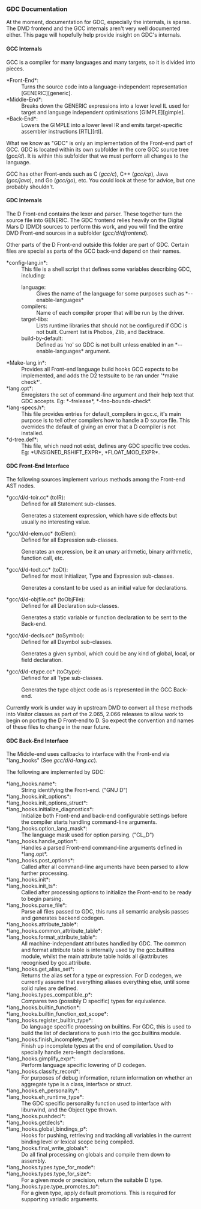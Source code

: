 [//]: # (Permission is granted to make and distribute verbatim copies)
[//]: # (of this entire document without royalty provided the)
[//]: # (copyright notice and this permission notice are preserved.)

### GDC Documentation ###

At the moment, documentation for GDC, especially the internals, is
sparse.  The DMD frontend and the GCC internals aren't very well
documented either.  This page will hopefully help provide insight on
GDC's internals.

#### GCC Internals ####

GCC is a compiler for many languages and many targets, so it is
divided into pieces.

<dl>
<dt>*Front-End*:</dt>
<dd>Turns the source code into a language-independent representation
[GENERIC][generic].</dd>

<dt>*Middle-End*:</dt>
<dd>Breaks down the GENERIC expressions into a lower level IL used for
target and language independent optimisations [GIMPLE][gimple].</dd>

<dt>*Back-End*:</dt>
<dd>Lowers the GIMPLE into a lower level IR and emits target-specific
assembler instructions [RTL][rtl].</dd>
</dl>

What we know as "GDC" is only an implementation of the Front-end part
of GCC.  GDC is located within its own subfolder in the core GCC source
tree (*gcc/d*).  It is within this subfolder that we must perform all
changes to the language.

GCC has other Front-ends such as C (*gcc/c*), C++ (*gcc/cp*), Java
(*gcc/java*), and Go (*gcc/go*), etc.  You could look at these for
advice, but one probably shouldn't.

#### GDC Internals ####

The D Front-end contains the lexer and parser.  These together turn the
source file into GENERIC.  The GDC frontend relies heavily on the
Digital Mars D (DMD) sources to perform this work, and you will find
the entire DMD Front-end sources in a subfolder (*gcc/d/dfrontend*).

Other parts of the D Front-end outside this folder are part of GDC.
Certain files are special as parts of the GCC back-end depend on
their names.

<dl>
<dt>*config-lang.in*:</dt>
<dd>This file is a shell script that defines some variables describing GDC, including:

  <dl>
  <dt>language:</dt>
  <dd>Gives the name of the language for some purposes such as
  *--enable-languages*</dd>

  <dt>compilers:</dt>
  <dd>Name of each compiler proper that will be run by the driver.</dd>

  <dt>target-libs:</dt>
  <dd>Lists runtime libraries that should not be configured if GDC is not
  built. Current list is Phobos, Zlib, and Backtrace.</dd>

  <dt>build-by-default:</dt>
  <dd>Defined as 'no' so GDC is not built unless enabled in an
  *--enable-languages* argument.</dd>
  </dl>
</dd>

<dt>*Make-lang.in*:</dt>
<dd>Provides all Front-end language build hooks GCC expects to be
implemented, and adds the D2 testsuite to be ran under '*make check*'.</dd>

<dt>*lang.opt*:</dt>
<dd>Enregisters the set of command-line argument and their help text that
GDC accepts.  Eg: *-frelease*, *-fno-bounds-check*.</dd>

<dt>*lang-specs.h*:</dt>
<dd>This file provides entries for default_compilers in gcc.c, it's main
purpose is to tell other compilers how to handle a D source file.
This overrides the default of giving an error that a D compiler is not
installed.</dd>

<dt>*d-tree.def*:</dt>
<dd>This file, which need not exist, defines any GDC specific tree codes.
Eg: *UNSIGNED_RSHIFT_EXPR*, *FLOAT_MOD_EXPR*.</dd>
</dl>

#### GDC Front-End Interface ###

The following sources implement various methods among the Front-end AST
nodes.

<dl>
<dt>*gcc/d/d-toir.cc* (toIR):</dt>
<dd>Defined for all Statement sub-classes.

Generates a statement expression, which have side effects but usually no
interesting value.</dd>

<dt>*gcc/d/d-elem.cc* (toElem):</dt>
<dd>Defined for all Expression sub-classes.

Generates an expression, be it an unary arithmetic, binary arithmetic,
function call, etc.</dd>

<dt>*gcc/d/d-todt.cc* (toDt):</dt>
<dd>Defined for most Initializer, Type and Expression sub-classes.

Generates a constant to be used as an initial value for declarations.</dd>

<dt>*gcc/d/d-objfile.cc* (toObjFile):</dt>
<dd>Defined for all Declaration sub-classes.

Generates a static variable or function declaration to be sent to the
Back-end.</dd>

<dt>*gcc/d/d-decls.cc* (toSymbol):</dt>
<dd>Defined for all Dsymbol sub-classes.

Generates a given symbol, which could be any kind of global, local, or
field declaration.</dd>

<dt>*gcc/d/d-ctype.cc* (toCtype):</dt>
<dd>Defined for all Type sub-classes.

Generates the type object code as is represented in the GCC Back-end.</dd>
</dl>

Currently work is under way in upstream DMD to convert all these
methods into Visitor classes as part of the 2.065, 2.066 releases to
allow work to begin on porting the D Front-end to D.  So expect the
convention and names of these files to change in the near future.

#### GDC Back-End Interface ####

The Middle-end uses callbacks to interface with the Front-end via
"lang_hooks" (See *gcc/d/d-lang.cc*).

The following are implemented by GDC:

<dl>
<dt>*lang_hooks.name*:</dt>
<dd>String identifying the Front-end.  ("GNU D")</dd>

<dt>*lang_hooks.init_options*:</dt>
<dt>*lang_hooks.init_options_struct*:</dt>
<dt>*lang_hooks.initialize_diagnostics*:</dt>
<dd>Initialize both Front-end and back-end configurable settings before
the compiler starts handling command-line arguments.</dd>

<dt>*lang_hooks.option_lang_mask*:</dt>
<dd>The language mask used for option parsing.  ("CL_D")

<dt>*lang_hooks.handle_option*:</dt>
<dd>Handles a parsed Front-end command-line arguments defined in
*lang.opt*.</dd>

<dt>*lang_hooks.post_options*:</dt>
<dd>Called after all command-line arguments have been parsed to allow
further processing.</dd>

<dt>*lang_hooks.init*:</dt>
<dt>*lang_hooks.init_ts*:</dt>
<dd>Called after processing options to initialize the Front-end to be
ready to begin parsing.</dd>

<dt>*lang_hooks.parse_file*:</dt>
<dd>Parse all files passed to GDC, this runs all semantic analysis passes
and generates backend codegen.</dd>

<dt>*lang_hooks.attribute_table*:</dt>
<dt>*lang_hooks.common_attribute_table*:</dt>
<dt>*lang_hooks.format_attribute_table*:</dt>
<dd>All machine-independant attributes handled by GDC.  The common and
format attribute table is internally used by the gcc.builtins module,
whilst the main attribute table holds all @attributes recognised by
gcc.attribute.</dd>

<dt>*lang_hooks.get_alias_set*:</dt>
<dd>Returns the alias set for a type or expression.  For D codegen, we
currently assume that everything aliases everything else, until some
solid rules are defined.</dd>

<dt>*lang_hooks.types_compatible_p*:</dt>
<dd>Compares two (possibly D specific) types for equivalence.</dd>

<dt>*lang_hooks.builtin_function*:</dt>
<dt>*lang_hooks.builtin_function_ext_scope*:</dt>
<dt>*lang_hooks.register_builtin_type*:</dt>
<dd>Do language specific processing on builtins.  For GDC, this is used to
build the list of declarations to push into the gcc.builtins module.</dd>

<dt>*lang_hooks.finish_incomplete_type*:</dt>
<dd>Finish up incomplete types at the end of compilation.  Used to
specially handle zero-length declarations.</dd>

<dt>*lang_hooks.gimplify_expr*:</dt>
<dd>Perform language specific lowering of D codegen.</dd>

<dt>*lang_hooks.classify_record*:</dt>
<dd>For purposes of debug information, return information on whether an
aggregate type is a class, interface or struct.</dd>

<dt>*lang_hooks.eh_personality*:</dt>
<dt>*lang_hooks.eh_runtime_type*:</dt>
<dd>The GDC specific personality function used to interface with
libunwind, and the Object type thrown.</dd>

<dt>*lang_hooks.pushdecl*:</dt>
<dt>*lang_hooks.getdecls*:</dt>
<dt>*lang_hooks.global_bindings_p*:</dt>
<dd>Hooks for pushing, retrieving and tracking all variables in the
current binding level or lexical scope being compiled.</dd>

<dt>*lang_hooks.final_write_globals*:</dt>
<dd>Do all final processing on globals and compile them down to
assembly.</dd>

<dt>*lang_hooks.types.type_for_mode*:</dt>
<dt>*lang_hooks.types.type_for_size*:</dt>
<dd>For a given mode or precision, return the suitable D type.</dd>

<dt>*lang_hooks.type.type_promotes_to*:</dt>
<dd>For a given type, apply default promotions.  This is required
for supporting variadic arguments.</dd>

</dl>

[generic]: http://gcc.gnu.org/onlinedocs/gccint/GENERIC.html
[gimple]: http://gcc.gnu.org/onlinedocs/gccint/GIMPLE.html
[rtl]: http://gcc.gnu.org/onlinedocs/gccint/RTL.html
